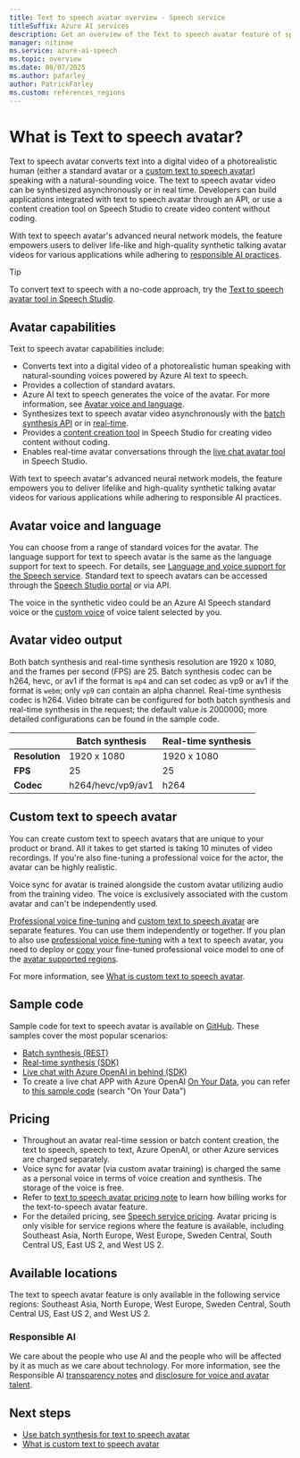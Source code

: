 ```yaml
---
title: Text to speech avatar overview - Speech service
titleSuffix: Azure AI services
description: Get an overview of the Text to speech avatar feature of speech service, which allows users to create synthetic videos featuring avatars speaking based on text input.
manager: nitinme
ms.service: azure-ai-speech
ms.topic: overview
ms.date: 08/07/2025
ms.author: pafarley
author: PatrickFarley
ms.custom: references_regions
---
```


# What is Text to speech avatar?

Text to speech avatar converts text into a digital video of a photorealistic human (either a standard avatar or a [custom text to speech avatar](#custom-text-to-speech-avatar)) speaking with a natural-sounding voice. The text to speech avatar video can be synthesized asynchronously or in real time. Developers can build applications integrated with text to speech avatar through an API, or use a content creation tool on Speech Studio to create video content without coding.

With text to speech avatar's advanced neural network models, the feature empowers users to deliver life-like and high-quality synthetic talking avatar videos for various applications while adhering to [responsible AI practices](/azure/ai-foundry/responsible-ai/speech-service/text-to-speech/disclosure-voice-talent).

> [!TIP]
> To convert text to speech with a no-code approach, try the [Text to speech avatar tool in Speech Studio](https://speech.microsoft.com/portal/talkingavatar).

## Avatar capabilities

Text to speech avatar capabilities include:

- Converts text into a digital video of a photorealistic human speaking with natural-sounding voices powered by Azure AI text to speech.
- Provides a collection of standard avatars.
- Azure AI text to speech generates the voice of the avatar. For more information, see [Avatar voice and language](#avatar-voice-and-language).
- Synthesizes text to speech avatar video asynchronously with the [batch synthesis API](./batch-synthesis-avatar.md) or in [real-time](./real-time-synthesis-avatar.md).
- Provides a [content creation tool](https://speech.microsoft.com/portal/talkingavatar) in Speech Studio for creating video content without coding.
- Enables real-time avatar conversations through the [live chat avatar tool](https://speech.microsoft.com/portal/livechat) in Speech Studio.

With text to speech avatar's advanced neural network models, the feature empowers you to deliver lifelike and high-quality synthetic talking avatar videos for various applications while adhering to responsible AI practices.

## Avatar voice and language

You can choose from a range of standard voices for the avatar. The language support for text to speech avatar is the same as the language support for text to speech. For details, see [Language and voice support for the Speech service](../language-support.md?tabs=tts). Standard text to speech avatars can be accessed through the [Speech Studio portal](https://speech.microsoft.com/portal/talkingavatar) or via API.

The voice in the synthetic video could be an Azure AI Speech standard voice or the [custom voice](../custom-neural-voice.md) of voice talent selected by you.

## Avatar video output

Both batch synthesis and real-time synthesis resolution are 1920 x 1080, and the frames per second (FPS) are 25. Batch synthesis codec can be h264, hevc, or av1 if the format is `mp4` and can set codec as vp9 or av1 if the format is `webm`; only `vp9` can contain an alpha channel. Real-time synthesis codec is h264. Video bitrate can be configured for both batch synthesis and real-time synthesis in the request; the default value is 2000000; more detailed configurations can be found in the sample code.

|                  | Batch synthesis   | Real-time synthesis |
|------------------|-------------------|----------------------|
| **Resolution**   | 1920 x 1080       | 1920 x 1080          |
| **FPS**          | 25                | 25                   |
| **Codec**        | h264/hevc/vp9/av1 | h264                 |

## Custom text to speech avatar

You can create custom text to speech avatars that are unique to your product or brand. All it takes to get started is taking 10 minutes of video recordings. If you're also fine-tuning a professional voice for the actor, the avatar can be highly realistic. 

Voice sync for avatar is trained alongside the custom avatar utilizing audio from the training video. The voice is exclusively associated with the custom avatar and can't be independently used.

[Professional voice fine-tuning](../custom-neural-voice.md) and [custom text to speech avatar](what-is-custom-text-to-speech-avatar.md) are separate features. You can use them independently or together. If you plan to also use [professional voice fine-tuning](../custom-neural-voice.md) with a text to speech avatar, you need to deploy or [copy](../professional-voice-train-voice.md#copy-your-voice-model-to-another-project) your fine-tuned professional voice model to one of the [avatar supported regions](#available-locations).

For more information, see [What is custom text to speech avatar](./what-is-custom-text-to-speech-avatar.md).

## Sample code

Sample code for text to speech avatar is available on [GitHub](https://github.com/Azure-Samples/cognitive-services-speech-sdk/tree/master/samples). These samples cover the most popular scenarios:

* [Batch synthesis (REST)](https://github.com/Azure-Samples/cognitive-services-speech-sdk/tree/master/samples/batch-avatar)
* [Real-time synthesis (SDK)](https://github.com/Azure-Samples/cognitive-services-speech-sdk/tree/master/samples/js/browser/avatar)
* [Live chat with Azure OpenAI in behind (SDK)](https://github.com/Azure-Samples/cognitive-services-speech-sdk/tree/master/samples/js/browser/avatar#chat-sample)
* To create a live chat APP with Azure OpenAI [On Your Data](/azure/ai-foundry/openai/concepts/use-your-data), you can refer to [this sample code](https://github.com/Azure-Samples/cognitive-services-speech-sdk/blob/master/samples/js/browser/avatar/README.md) (search "On Your Data")

## Pricing

- Throughout an avatar real-time session or batch content creation, the text to speech, speech to text, Azure OpenAI, or other Azure services are charged separately.
- Voice sync for avatar (via custom avatar training) is charged the same as a personal voice in terms of voice creation and synthesis. The storage of the voice is free.
- Refer to [text to speech avatar pricing note](../text-to-speech.md#text-to-speech-avatar) to learn how billing works for the text-to-speech avatar feature.
- For the detailed pricing, see [Speech service pricing](https://azure.microsoft.com/pricing/details/cognitive-services/speech-services/). Avatar pricing is only visible for service regions where the feature is available, including Southeast Asia, North Europe, West Europe, Sweden Central, South Central US, East US 2, and West US 2.

## Available locations

The text to speech avatar feature is only available in the following service regions: Southeast Asia, North Europe, West Europe, Sweden Central, South Central US, East US 2, and West US 2.

### Responsible AI

We care about the people who use AI and the people who will be affected by it as much as we care about technology. For more information, see the Responsible AI [transparency notes](/azure/ai-foundry/responsible-ai/speech-service/text-to-speech/transparency-note) and [disclosure for voice and avatar talent](/azure/ai-foundry/responsible-ai/speech-service/text-to-speech/disclosure-voice-talent).

## Next steps

* [Use batch synthesis for text to speech avatar](./batch-synthesis-avatar.md)
* [What is custom text to speech avatar](what-is-custom-text-to-speech-avatar.md)
